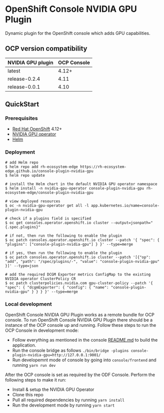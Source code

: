 # OpenShift Console NVIDIA GPU Plugin

Dynamic plugin for the OpenShift console which adds GPU capabilities.

## OCP version compatibility
| NVIDIA GPU plugin      | OCP Console |
| ---------------------- | ----------- |
| latest                 | 4.12+       |
| release-0.2.4          | 4.11        |
| release-0.0.1          | 4.10        |

## QuickStart

### Prerequisites

- [Red Hat OpenShift](https://www.redhat.com/en/technologies/cloud-computing/openshift) 4.12+
- [NVIDIA GPU operator](https://github.com/NVIDIA/gpu-operator)
- [Helm](https://helm.sh/docs/intro/install/)

### Deployment

```
# add Helm repo
$ helm repo add rh-ecosystem-edge https://rh-ecosystem-edge.github.io/console-plugin-nvidia-gpu
$ helm repo update

# install the Helm chart in the default NVIDIA GPU operator namespace
$ helm install -n nvidia-gpu-operator console-plugin-nvidia-gpu rh-ecosystem-edge/console-plugin-nvidia-gpu

# view deployed resources
$ oc -n nvidia-gpu-operator get all -l app.kubernetes.io/name=console-plugin-nvidia-gpu

# check if a plugins field is specified
$ oc get consoles.operator.openshift.io cluster --output=jsonpath="{.spec.plugins}"

# if not, then run the following to enable the plugin
$ oc patch consoles.operator.openshift.io cluster --patch '{ "spec": { "plugins": ["console-plugin-nvidia-gpu"] } }' --type=merge

# if yes, then run the following to enable the plugin
$ oc patch consoles.operator.openshift.io cluster --patch '[{"op": "add", "path": "/spec/plugins/-", "value": "console-plugin-nvidia-gpu" }]' --type=json

# add the required DCGM Exporter metrics ConfigMap to the existing NVIDIA operator ClusterPolicy CR
$ oc patch clusterpolicies.nvidia.com gpu-cluster-policy --patch '{ "spec": { "dcgmExporter": { "config": { "name": "console-plugin-nvidia-gpu" } } } }' --type=merge
```

### Local development

OpenShift Console NVIDIA GPU Plugin works as a remote bundle for OCP console. To run OpenShift
Console NVIDIA GPU Plugin there should be a instance of the OCP console up and running. Follow these
steps to run the OCP Console in development mode:

 - Follow everything as mentioned in the console [README.md](https://github.com/openshift/console)
   to build the application.
 - Run the console bridge as follows `./bin/bridge -plugins console-plugin-nvidia-gpu=http://127.0.0.1:9001/`
 - Run developemnt mode of console by going into `console/frontend` and running `yarn run dev`

After the OCP console is set as required by the ODF Console. Perform the following steps to make it
run:

 - Install & setup the NVIDIA GPU Operator
 - Clone this repo
 - Pull all required dependencies by running `yarn install`
 - Run the development mode by running `yarn start`

